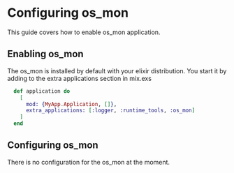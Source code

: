 # Configuring os_mon

This guide covers how to enable os_mon application.

## Enabling os_mon

The os_mon is installed by default with your elixir distribution. You start it by adding to the extra applications section in mix.exs

```elixir
  def application do
    [
      mod: {MyApp.Application, []},
      extra_applications: [:logger, :runtime_tools, :os_mon]
    ]
  end
```

## Configuring os_mon

There is no configuration for the os_mon  at the moment.
